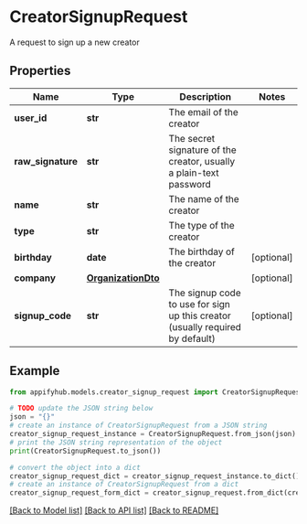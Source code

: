 # CreatorSignupRequest

A request to sign up a new creator

## Properties

Name | Type | Description | Notes
------------ | ------------- | ------------- | -------------
**user_id** | **str** | The email of the creator | 
**raw_signature** | **str** | The secret signature of the creator, usually a plain-text password | 
**name** | **str** | The name of the creator | 
**type** | **str** | The type of the creator | 
**birthday** | **date** | The birthday of the creator | [optional] 
**company** | [**OrganizationDto**](OrganizationDto.md) |  | [optional] 
**signup_code** | **str** | The signup code to use for sign up this creator (usually required by default) | [optional] 

## Example

```python
from appifyhub.models.creator_signup_request import CreatorSignupRequest

# TODO update the JSON string below
json = "{}"
# create an instance of CreatorSignupRequest from a JSON string
creator_signup_request_instance = CreatorSignupRequest.from_json(json)
# print the JSON string representation of the object
print(CreatorSignupRequest.to_json())

# convert the object into a dict
creator_signup_request_dict = creator_signup_request_instance.to_dict()
# create an instance of CreatorSignupRequest from a dict
creator_signup_request_form_dict = creator_signup_request.from_dict(creator_signup_request_dict)
```
[[Back to Model list]](../README.md#documentation-for-models) [[Back to API list]](../README.md#documentation-for-api-endpoints) [[Back to README]](../README.md)


